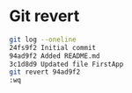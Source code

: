 # Git revert

```bash
git log --oneline
24fs9f2 Initial commit
94ad9f2 Added README.md
3c1d8d9 Updated file FirstApp
git revert 94ad9f2
:wq
